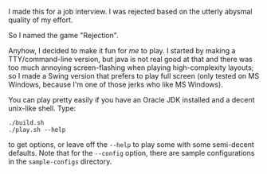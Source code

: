 I made this for a job interview. I was rejected based on the utterly abysmal quality of my effort.

So I named the game "Rejection".

Anyhow, I decided to make it fun for *me* to play. I started by making a TTY/command-line version, but java is not real good at that and there was too much annoying screen-flashing when playing high-complexity layouts; so I made a Swing version that prefers to play full screen (only tested on MS Windows, because I'm one of those jerks who like MS Windows).

You can play pretty easily if you have an Oracle JDK installed and a decent unix-like shell. Type:

    ./build.sh
    ./play.sh --help

to get options, or leave off the `--help` to play some with some semi-decent defaults.
Note that for the `--config` option, there are sample configurations in the `sample-configs` directory.


